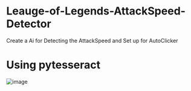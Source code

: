 # Leauge-of-Legends-AttackSpeed-Detector
Create a Ai for Detecting the AttackSpeed and Set up for AutoClicker 

# Using pytesseract


![image](https://github.com/user-attachments/assets/a4ab5bec-2831-46ef-b8e6-e06a53dc9d55)

